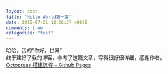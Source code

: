 ```yaml
---
layout: post
title: "Hello World第一篇"
date: 2015-07-21 12:26:37 +0800
comments: true
categories: "test"
---
```

哈哈，我的“你好，世界”  
终于建好了我的博客，参考了这篇文章，写得很好很详细，感谢作者。  
[Octopress 搭建流程 – Github Pages](http://shengmingzhiqing.com/blog/setup-octopress-with-github-pages.html/)